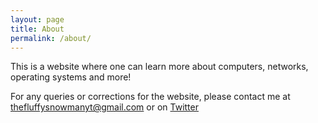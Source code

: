 ```yaml
---
layout: page
title: About
permalink: /about/
---
```


This is a website where one can learn more about computers, networks, operating systems and more!

For any queries or corrections for the website, please contact me at [thefluffysnowmanyt@gmail.com](mailto:thefluffysnowmanyt@gmail.com) or on <a href="https://twitter.com/FluffySnowmanYT">Twitter</a>
